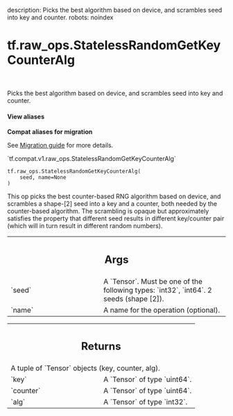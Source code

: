 description: Picks the best algorithm based on device, and scrambles seed into key and counter.
robots: noindex

# tf.raw_ops.StatelessRandomGetKeyCounterAlg

<!-- Insert buttons and diff -->

<table class="tfo-notebook-buttons tfo-api nocontent" align="left">

</table>



Picks the best algorithm based on device, and scrambles seed into key and counter.

<section class="expandable">
  <h4 class="showalways">View aliases</h4>
  <p>
<b>Compat aliases for migration</b>
<p>See
<a href="https://www.tensorflow.org/guide/migrate">Migration guide</a> for
more details.</p>
<p>`tf.compat.v1.raw_ops.StatelessRandomGetKeyCounterAlg`</p>
</p>
</section>

<pre class="devsite-click-to-copy prettyprint lang-py tfo-signature-link">
<code>tf.raw_ops.StatelessRandomGetKeyCounterAlg(
    seed, name=None
)
</code></pre>



<!-- Placeholder for "Used in" -->

This op picks the best counter-based RNG algorithm based on device, and scrambles a shape-[2] seed into a key and a counter, both needed by the counter-based algorithm. The scrambling is opaque but approximately satisfies the property that different seed results in different key/counter pair (which will in turn result in different random numbers).

<!-- Tabular view -->
 <table class="responsive fixed orange">
<colgroup><col width="214px"><col></colgroup>
<tr><th colspan="2"><h2 class="add-link">Args</h2></th></tr>

<tr>
<td>
`seed`
</td>
<td>
A `Tensor`. Must be one of the following types: `int32`, `int64`.
2 seeds (shape [2]).
</td>
</tr><tr>
<td>
`name`
</td>
<td>
A name for the operation (optional).
</td>
</tr>
</table>



<!-- Tabular view -->
 <table class="responsive fixed orange">
<colgroup><col width="214px"><col></colgroup>
<tr><th colspan="2"><h2 class="add-link">Returns</h2></th></tr>
<tr class="alt">
<td colspan="2">
A tuple of `Tensor` objects (key, counter, alg).
</td>
</tr>
<tr>
<td>
`key`
</td>
<td>
A `Tensor` of type `uint64`.
</td>
</tr><tr>
<td>
`counter`
</td>
<td>
A `Tensor` of type `uint64`.
</td>
</tr><tr>
<td>
`alg`
</td>
<td>
A `Tensor` of type `int32`.
</td>
</tr>
</table>

